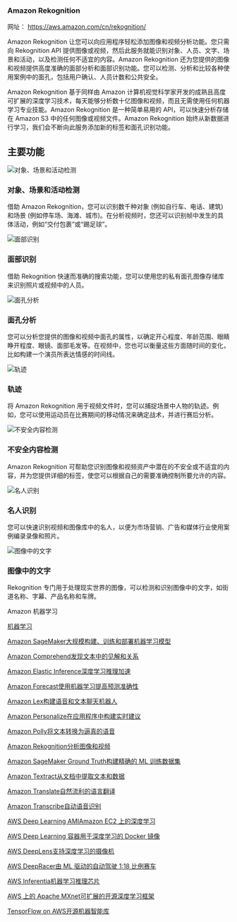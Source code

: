 ### Amazon Rekognition


网址： https://aws.amazon.com/cn/rekognition/

Amazon Rekognition 让您可以向应用程序轻松添加图像和视频分析功能。您只需向 Rekognition API 提供图像或视频，然后此服务就能识别对象、人员、文字、场景和活动，以及检测任何不适宜的内容。Amazon Rekognition 还为您提供的图像和视频提供高度准确的面部分析和面部识别功能。您可以检测、分析和比较各种使用案例中的面孔，包括用户确认、人员计数和公共安全。

Amazon Rekognition 基于同样由 Amazon 计算机视觉科学家开发的成熟且高度可扩展的深度学习技术，每天能够分析数十亿图像和视频，而且无需使用任何机器学习专业技能。Amazon Rekognition 是一种简单易用的 API，可以快速分析存储在 Amazon S3 中的任何图像或视频文件。Amazon Rekognition 始终从新数据进行学习，我们会不断向此服务添加新的标签和面孔识别功能。



## 主要功能

![对象、场景和活动检测](https://d1.awsstatic.com/product-marketing/Rekognition/Label-detection.b3858b2903ec631bef4603b6689848ed342a4400.png)

### 对象、场景和活动检测

借助 Amazon Rekognition，您可以识别数千种对象 (例如自行车、电话、建筑) 和场景 (例如停车场、海滩、城市)。在分析视频时，您还可以识别帧中发生的具体活动，例如“交付包裹”或“踢足球”。

 

![面部识别](https://d1.awsstatic.com/product-marketing/Rekognition/Image%20for%20facial%20recognition.d14cf0759b26beed0e9731c93a4680954baf7310.jpg)

### 面部识别

借助 Rekognition 快速而准确的搜索功能，您可以使用您的私有面孔图像存储库来识别照片或视频中的人员。

 

 

![面孔分析](https://d1.awsstatic.com/product-marketing/Rekognition/Image%20for%20facial%20analysis.3fcc22e8451b4a238540128cb5510b8cbe22da51.jpg)

### 面孔分析

您可以分析您提供的图像和视频中面孔的属性，以确定开心程度、年龄范围、眼睛睁开程度、眼镜、面部毛发等。在视频中，您也可以衡量这些方面随时间的变化，比如构建一个演员所表达情感的时间线。

 

![轨迹](https://d1.awsstatic.com/product-marketing/Rekognition/Image%20for%20person%20tracking.8a06c906b7eb728a69ee26b41933babc1067e48f.jpg)

### 轨迹

将 Amazon Rekognition 用于视频文件时，您可以捕捉场景中人物的轨迹。例如，您可以使用运动员在比赛期间的移动情况来确定战术，并进行赛后分析。

 

![不安全内容检测](https://d1.awsstatic.com/product-marketing/Rekognition/Unsafe-Content.17ce677c09ac11e463053ad7ea3dcc80bc6372f1.jpg)

### 不安全内容检测

Amazon Rekognition 可帮助您识别图像和视频资产中潜在的不安全或不适宜的内容，并为您提供详细的标签，使您可以根据自己的需要准确控制所要允许的内容。

 

![名人识别](https://d1.awsstatic.com/product-marketing/Rekognition/Image%20for%20celebrity%20recognition_v3.2264009c637a0ee8cf02b75fd82bb30aa34073eb.jpg)

### 名人识别

您可以快速识别视频和图像库中的名人，以便为市场营销、广告和媒体行业使用案例编录录像和照片。

 

![图像中的文字](https://d1.awsstatic.com/FPO%20Images/text_in_image_on_website_napkin_words.c95f79e666b67737b3e5ec1eaa1c451a6210aa3f.png)

### 图像中的文字

Rekognition 专门用于处理现实世界的图像，可以检测和识别图像中的文字，如街道名称、字幕、产品名称和车牌。



Amazon 机器学习

[机器学习](https://aws.amazon.com/cn/machine-learning/?nc2=h_m1)

[Amazon SageMaker大规模构建、训练和部署机器学习模型](https://aws.amazon.com/cn/sagemaker/?nc2=h_m1)

[Amazon Comprehend发现文本中的见解和关系](https://aws.amazon.com/cn/comprehend/?nc2=h_m1)

[Amazon Elastic Inference深度学习推理加速](https://aws.amazon.com/cn/machine-learning/elastic-inference/?nc2=h_m1)

[Amazon Forecast使用机器学习提高预测准确性](https://aws.amazon.com/cn/forecast/?nc2=h_m1)

[Amazon Lex构建语音和文本聊天机器人](https://aws.amazon.com/cn/lex/?nc2=h_m1)

[Amazon Personalize在应用程序中构建实时建议](https://aws.amazon.com/cn/personalize/?nc2=h_m1)

[Amazon Polly将文本转换为逼真的语音](https://aws.amazon.com/cn/polly/?nc2=h_m1)

[Amazon Rekognition分析图像和视频](https://aws.amazon.com/cn/rekognition/?nc2=h_m1)

[Amazon SageMaker Ground Truth构建精确的 ML 训练数据集](https://aws.amazon.com/cn/sagemaker/groundtruth/?nc2=h_m1)

[Amazon Textract从文档中提取文本和数据](https://aws.amazon.com/cn/textract/?nc2=h_m1)

[Amazon Translate自然流利的语言翻译](https://aws.amazon.com/cn/translate/?nc2=h_m1)

[Amazon Transcribe自动语音识别](https://aws.amazon.com/cn/transcribe/?nc2=h_m1)

[AWS Deep Learning AMIAmazon EC2 上的深度学习](https://aws.amazon.com/cn/machine-learning/amis/?nc2=h_m1)

[AWS Deep Learning 容器用于深度学习的 Docker 镜像](https://aws.amazon.com/cn/machine-learning/containers/?nc2=h_m1)

[AWS DeepLens支持深度学习的摄像机](https://aws.amazon.com/cn/deeplens/?nc2=h_m1)

[AWS DeepRacer由 ML 驱动的自动驾驶 1:18 比例赛车](https://aws.amazon.com/cn/deepracer/?nc2=h_m1)

[AWS Inferentia机器学习推理芯片](https://aws.amazon.com/cn/machine-learning/inferentia/?nc2=h_m1)

[AWS 上的 Apache MXnet可扩展的开源深度学习框架](https://aws.amazon.com/cn/mxnet/?nc2=h_m1)

[TensorFlow on AWS开源机器智能库](https://aws.amazon.com/cn/tensorflow/?nc2=h_m1)

